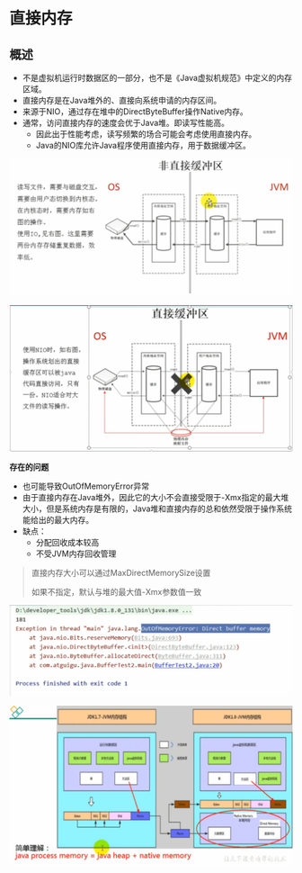 # 直接内存

## 概述

- 不是虚拟机运行时数据区的一部分，也不是《Java虚拟机规范》中定义的内存区域。
- 直接内存是在Java堆外的、直接向系统申请的内存区间。
- 来源于NIO，通过存在堆中的DirectByteBuffer操作Native内存。
- 通常，访问直接内存的速度会优于Java堆。即读写性能高。
  - 因此出于性能考虑，读写频繁的场合可能会考虑使用直接内存。
  - Java的NIO库允许Java程序使用直接内存，用于数据缓冲区。

![image-20230303113006750](直接内存.assets/image-20230303113006750.png)

![image-20230303113028150](直接内存.assets/image-20230303113028150.png)

**存在的问题**

- 也可能导致OutOfMemoryError异常
- 由于直接内存在Java堆外，因此它的大小不会直接受限于-Xmx指定的最大堆大小，但是系统内存是有限的，Java堆和直接内存的总和依然受限于操作系统能给出的最大内存。
- 缺点：
  - 分配回收成本较高
  - 不受JVM内存回收管理

> 直接内存大小可以通过MaxDirectMemorySize设置
>
> 如果不指定，默认与堆的最大值-Xmx参数值一致

![image-20230303113549388](直接内存.assets/image-20230303113549388.png)

![image-20230303113619307](直接内存.assets/image-20230303113619307.png)